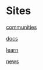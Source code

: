 # Sites

[communities](communities.md ':include')

[docs](docs.md ':include')

[learn](learn.md ':include')

[news](news.md ':include')

